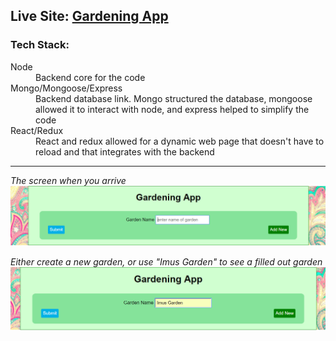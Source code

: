 ## __Live Site:__ [Gardening App](https://gardening-client.herokuapp.com/)

### Tech Stack:
<dl>
  <dt>Node</dt>
  <dd>Backend core for the code</dd>
  <dt>Mongo/Mongoose/Express</dt>
  <dd>Backend database link. Mongo structured the database, mongoose allowed it to interact with node, and express helped to simplify the code</dd>
  <dt>React/Redux</dt>
  <dd>React and redux allowed for a dynamic web page that doesn't have to reload and that integrates with the backend</dd>
</dl>
 
---

_The screen when you arrive_
![ScreenShot](src/images/first-screen.png)

_Either create a new garden, or use "Imus Garden" to see a filled out garden_
![ScreenShot](src/images/first-screen-garden.png)

